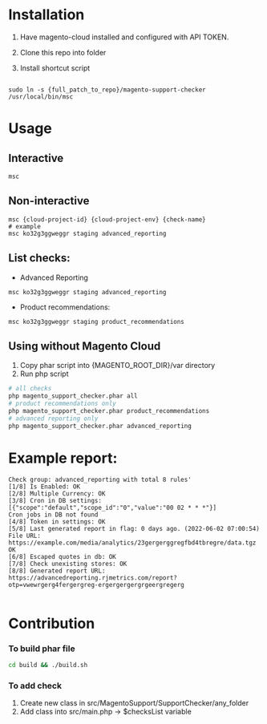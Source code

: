 # Installation
1. Have magento-cloud installed and configured with API TOKEN.
2. Clone this repo into folder

3. Install shortcut script
```shell

sudo ln -s {full_patch_to_repo}/magento-support-checker /usr/local/bin/msc
```

# Usage
## Interactive
```shell
msc
```
## Non-interactive
```shell
msc {cloud-project-id} {cloud-project-env} {check-name}
# example
msc ko32g3ggweggr staging advanced_reporting
```

## List checks:
- Advanced Reporting
```shell
msc ko32g3ggweggr staging advanced_reporting
```

- Product recommendations:
```shell
msc ko32g3ggweggr staging product_recommendations
```

## Using without Magento Cloud
1. Copy phar script into {MAGENTO_ROOT_DIR}/var directory
2. Run php script
```bash
# all checks
php magento_support_checker.phar all
# product recommendations only
php magento_support_checker.phar product_recommendations
# advanced reporting only
php magento_support_checker.phar advanced_reporting
```




# Example report:
```shell
Check group: advanced_reporting with total 8 rules'
[1/8] Is Enabled: OK
[2/8] Multiple Currency: OK
[3/8] Cron in DB settings: [{"scope":"default","scope_id":"0","value":"00 02 * * *"}]
Cron jobs in DB not found
[4/8] Token in settings: OK
[5/8] Last generated report in flag: 0 days ago. (2022-06-02 07:00:54) File URL: https://example.com/media/analytics/23gergerggregfbd4tbregre/data.tgz
OK
[6/8] Escaped quotes in db: OK
[7/8] Check unexisting stores: OK
[8/8] Generated report URL: https://advancedreporting.rjmetrics.com/report?otp=vwewrgerg4fergergreg-ergergergergrgeergregerg


```


# Contribution

### To build phar file
```bash
cd build && ./build.sh
```

### To add check
1. Create new class in src/MagentoSupport/SupportChecker/any_folder
2. Add class into src/main.php  -> $checksList variable